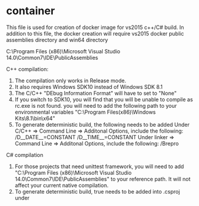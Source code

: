 # container
This file is used for creation of docker image for vs2015 c++/C# build.
In addition to this file, the docker creation will require vs2015 docker public assemblies directory and win64 directory

C:\Program Files (x86)\Microsoft Visual Studio 14.0\Common7\IDE\PublicAssemblies

C++ compilation:

1. The compilation only works in Release mode.
2. It also requires Windows SDK10 instead of Windows SDK 8.1
3. The C/C++ "DEbug Information Format" will have to set to "None"
4. If you switch to SDK10, you will find that you will be unable to compile as rc.exe is not found. you will need to add the following path to your environmental variables "C:\Program Files(x86)\Windows Kits\8.1\bin\x64"
5. To generate deterministic build, the following needs to be added
Under C/C++ => Command Line => Additonal Options, include the following:
/D__DATE__=CONSTANT /D__TIME__=CONSTANT
Under linker => Command Line => Additonal Options, include the following:
/Brepro

C# compilation

1. For those projects that need unittest framework, you will need to add "C:\Program Files (x86)\Microsoft Visual Studio 14.0\Common7\IDE\PublicAssemblies" to your reference path. It will not affect your current native compilation.
2. To generate deterministic build, <Deterministic>true</deterministic> needs to be added into .csproj under <propertygroup></propertygroup>



